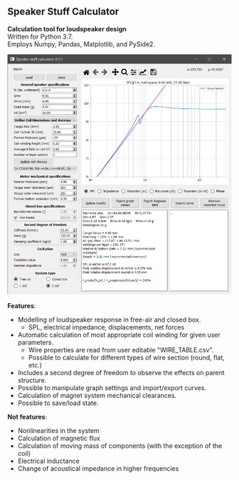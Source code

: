 ## Speaker Stuff Calculator
**Calculation tool for loudspeaker design**  
Written for Python 3.7.  
Employs Numpy, Pandas, Matplotlib, and PySide2.

![Image](./SSC0.1.1.png)

**Features**:
* Modelling of loudspeaker response in free-air and closed box.
  * SPL, electrical impedance, displacements, net forces
* Automatic calculation of most appropriate coil winding for given user parameters.
  * Wire properties are read from user editable "WIRE_TABLE.csv".
  * Possible to calculate for different types of wire section (round, flat, etc.)
* Includes a second degree of freedom to observe the effects on parent structure.
* Possible to manipulate graph settings and import/export curves.
* Calculation of magnet system mechanical clearances.
* Possible to save/load state.

**Not features**:
* Nonlinearities in the system
* Calculation of magnetic flux
* Calculation of moving mass of components (with the exception of the coil)
* Electrical inductance
* Change of acoustical impedance in higher frequencies
